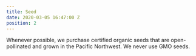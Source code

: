 ```yaml
---
title: Seed
date: 2020-03-05 16:47:00 Z
position: 2
---
```


Whenever possible, we purchase certified organic seeds that are open-pollinated and grown in the Pacific Northwest. We never use GMO seeds.